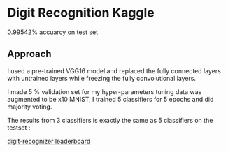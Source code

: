 # Digit Recognition Kaggle 
0.99542% accuarcy on test set
## Approach 
I used a pre-trained VGG16 model and replaced the fully connected layers with untrained layers while freezing the fully convolutional layers.

I made 5 % validation set for my hyper-parameters tuning data was augmented to be x10 MNIST, I trained 5 classifiers for 5 epochs and did majority voting.

The results from 3 classifiers is exactly the same as 5 classifiers on the testset :

[digit-recognizer leaderboard](https://www.kaggle.com/c/digit-recognizer/leaderboard)
